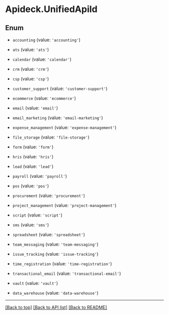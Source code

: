 # Apideck.UnifiedApiId

## Enum


* `accounting` (value: `'accounting'`)

* `ats` (value: `'ats'`)

* `calendar` (value: `'calendar'`)

* `crm` (value: `'crm'`)

* `csp` (value: `'csp'`)

* `customer_support` (value: `'customer-support'`)

* `ecommerce` (value: `'ecommerce'`)

* `email` (value: `'email'`)

* `email_marketing` (value: `'email-marketing'`)

* `expense_management` (value: `'expense-management'`)

* `file_storage` (value: `'file-storage'`)

* `form` (value: `'form'`)

* `hris` (value: `'hris'`)

* `lead` (value: `'lead'`)

* `payroll` (value: `'payroll'`)

* `pos` (value: `'pos'`)

* `procurement` (value: `'procurement'`)

* `project_management` (value: `'project-management'`)

* `script` (value: `'script'`)

* `sms` (value: `'sms'`)

* `spreadsheet` (value: `'spreadsheet'`)

* `team_messaging` (value: `'team-messaging'`)

* `issue_tracking` (value: `'issue-tracking'`)

* `time_registration` (value: `'time-registration'`)

* `transactional_email` (value: `'transactional-email'`)

* `vault` (value: `'vault'`)

* `data_warehouse` (value: `'data-warehouse'`)


---

[[Back to top]](#) [[Back to API list]](../../../../README.md#documentation-for-api-endpoints) [[Back to README]](../../../../README.md)



